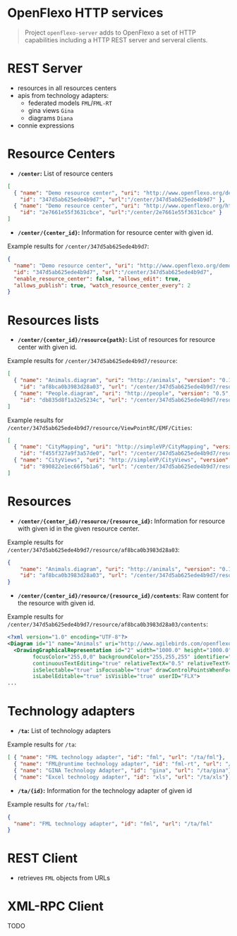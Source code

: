 <!--markpress-opt
{
	"layout": "horizontal",
	"autoSplit": true,
	"sanitize": false,
	"theme": "light",
	"noEmbed": false
}
markpress-opt-->

# OpenFlexo HTTP services

> Project `openflexo-server` adds to OpenFlexo a set of HTTP capabilities including a HTTP REST server and serveral clients.


# REST Server

- resources in all resources centers
- apis from technology adapters:
	- federated models `FML`/`FML-RT` 
	- gina views `Gina`
	- diagrams `Diana`
- connie expressions

# Resource Centers

- **`/center`:** List of resource centers

```json
[ 
  { "name": "Demo resource center", "uri": "http://www.openflexo.org/demos-rc", 
    "id": "347d5ab625ede4b9d7", "url":"/center/347d5ab625ede4b9d7" },
  { "name": "Demo resource center", "uri": "http://www.openflexo.org/http", 
    "id": "2e7661e55f3631cbce", "url":"/center/2e7661e55f3631cbce" }  
]
```

- **`/center/{center_id}`:** Information for resource center with given id.

Example results for `/center/347d5ab625ede4b9d7`:

```json
{ 
  "name": "Demo resource center", "uri": "http://www.openflexo.org/demos-rc",
  "id": "347d5ab625ede4b9d7", "url":"/center/347d5ab625ede4b9d7",
  "enable_resource_center": false, "allows_edit": true, 
  "allows_publish": true, "watch_resource_center_every": 2
}
```

# Resources lists

- **`/center/{center_id}/resource{path}`:** List of resources for resource center with given id.

Example results for `/center/347d5ab625ede4b9d7/resource`:

```json
[ 
  { "name": "Animals.diagram", "uri": "http://animals", "version": "0.1", "type": "Diagram",
    "id": "af8bca0b3983d28a03", "url": "/center/347d5ab625ede4b9d7/resource/af8bca0b3983d28a03" },
  { "name": "People.diagram", "uri": "http://people", "version": "0.5", "type": "Diagram",
    "id": "db835d8f1a32e5234c", "url": "/center/347d5ab625ede4b9d7/resource/db835d8f1a32e5234c" }
]
```

Example results for `/center/347d5ab625ede4b9d7/resource/ViewPointRC/EMF/Cities`:

```json
[ 
  { "name": "CityMapping", "uri": "http://simpleVP/CityMapping", "version": "0.2", "type": "EMF",
    "id": "f455f327a9f3a57de0", "url": "/center/347d5ab625ede4b9d7/resource/f455f327a9f3a57de0" },
  { "name": "CityViews", "uri": "http://simpleVP/CityViews", "version": "0.2", "type": "EMF",
    "id": "890822e1ec66f5b1a6", "url": "/center/347d5ab625ede4b9d7/resource/890822e1ec66f5b1a6" }
]
```

# Resources

- **`/center/{center_id}/resource/{resource_id}`:** Information for resource with given id in the given resource center.

Example results for `/center/347d5ab625ede4b9d7/resource/af8bca0b3983d28a03`:

```json 
{
    "name": "Animals.diagram", "uri": "http://animals", "version": "0.1", "type": "Diagram",
    "id": "af8bca0b3983d28a03", "url": "/center/347d5ab625ede4b9d7/resource/af8bca0b3983d28a03" 
}
```

- **`/center/{center_id}/resource/{resource_id}/contents`**: Raw content for the resource with given id.

Example results for `/center/347d5ab625ede4b9d7/resource/af8bca0b3983d28a03/contents`:

```xml
<?xml version="1.0" encoding="UTF-8"?>
<Diagram id="1" name="Animals" uri="http://www.agilebirds.com/openflexo/ViewPoints/Basic/BasicOntology.owl/DiagramSpecification/DiagramSpecification.diagramspecification/Animals" userID="FLX">
  <DrawingGraphicalRepresentation id="2" width="1000.0" height="1000.0" drawWorkingArea="true" selectionColor="0,0,255" 
        focusColor="255,0,0" backgroundColor="255,255,255" identifier="root" layer="0" hasText="true" isMultilineAllowed="false" 
        continuousTextEditing="true" relativeTextX="0.5" relativeTextY="0.5" absoluteTextX="0.0" absoluteTextY="0.0" textAlignment="CENTER" 
        isSelectable="true" isFocusable="true" drawControlPointsWhenFocused="true" drawControlPointsWhenSelected="true" isReadOnly="false" 
        isLabelEditable="true" isVisible="true" userID="FLX">
...
```

# Technology adapters

- **`/ta`:** List of technology adapters

Example results for `/ta`:

```json
[ { "name": "FML technology adapter", "id": "fml", "url": "/ta/fml"},
  { "name": "FML@runtime technology adapter", "id": "fml-rt", "url": "/ta/fml-rt"},
  { "name": "GINA Technology Adapter", "id": "gina", "url": "/ta/gina"},
  { "name": "Excel technology adapter", "id": "xls", "url": "/ta/xls"}]
```

- **`/ta/{id}`:** Information for the technology adapter of given id

Example results for `/ta/fml`:

```json
{
  "name": "FML technology adapter", "id": "fml", "url": "/ta/fml"
}
```

# REST Client

- retrieves `FML` objects from URLs

# XML-RPC Client

TODO
